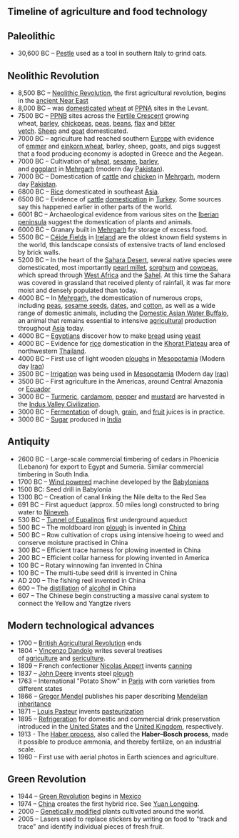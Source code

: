 <h2> Timeline of agriculture and food technology</h2>
<h2><span id="Paleolithic" class="mw-headline">Paleolithic</span></h2>
<ul>
<li>30,600 BC &ndash;&nbsp;<a class="mw-redirect" title="Pestle" href="https://en.wikipedia.org/wiki/Pestle">Pestle</a>&nbsp;used as a tool in southern Italy to grind oats.<sup id="cite_ref-1" class="reference"></sup></li>
</ul>
<h2><span id="Neolithic_Revolution" class="mw-headline">Neolithic Revolution</span></h2>
<ul>
<li>8,500 BC &ndash;&nbsp;<a title="Neolithic Revolution" href="https://en.wikipedia.org/wiki/Neolithic_Revolution">Neolithic Revolution</a>, the first agricultural revolution, begins in the&nbsp;<a title="Ancient Near East" href="https://en.wikipedia.org/wiki/Ancient_Near_East">ancient Near East</a></li>
<li>8,000 BC &ndash; was&nbsp;<a class="mw-redirect" title="Domesticated" href="https://en.wikipedia.org/wiki/Domesticated">domesticated</a>&nbsp;<a title="Wheat" href="https://en.wikipedia.org/wiki/Wheat">wheat</a>&nbsp;at&nbsp;<a title="Pre-Pottery Neolithic A" href="https://en.wikipedia.org/wiki/Pre-Pottery_Neolithic_A">PPNA</a>&nbsp;sites in the Levant.</li>
<li>7500 BC &ndash;&nbsp;<a class="mw-redirect" title="PPNB" href="https://en.wikipedia.org/wiki/PPNB">PPNB</a>&nbsp;sites across the&nbsp;<a title="Fertile Crescent" href="https://en.wikipedia.org/wiki/Fertile_Crescent">Fertile Crescent</a>&nbsp;growing wheat,&nbsp;<a title="Barley" href="https://en.wikipedia.org/wiki/Barley">barley</a>,&nbsp;<a title="Chickpea" href="https://en.wikipedia.org/wiki/Chickpea">chickpeas</a>,&nbsp;<a title="Pea" href="https://en.wikipedia.org/wiki/Pea">peas</a>,&nbsp;<a title="Bean" href="https://en.wikipedia.org/wiki/Bean">beans</a>,&nbsp;<a title="Flax" href="https://en.wikipedia.org/wiki/Flax">flax</a>&nbsp;and&nbsp;<a title="Bitter vetch" href="https://en.wikipedia.org/wiki/Bitter_vetch">bitter vetch</a>.&nbsp;<a title="Sheep" href="https://en.wikipedia.org/wiki/Sheep">Sheep</a>&nbsp;and&nbsp;<a title="Goat" href="https://en.wikipedia.org/wiki/Goat">goat</a>&nbsp;domesticated.</li>
<li>7000 BC &ndash; agriculture had reached southern&nbsp;<a title="Europe" href="https://en.wikipedia.org/wiki/Europe">Europe</a>&nbsp;with evidence of&nbsp;<a title="Emmer" href="https://en.wikipedia.org/wiki/Emmer">emmer</a>&nbsp;and&nbsp;<a title="Einkorn wheat" href="https://en.wikipedia.org/wiki/Einkorn_wheat">einkorn wheat</a>, barley, sheep, goats, and pigs suggest that a food producing economy is adopted in Greece and the Aegean.</li>
<li>7000 BC &ndash; Cultivation of&nbsp;<a title="Wheat" href="https://en.wikipedia.org/wiki/Wheat">wheat</a>,&nbsp;<a title="Sesame" href="https://en.wikipedia.org/wiki/Sesame">sesame</a>,&nbsp;<a title="Barley" href="https://en.wikipedia.org/wiki/Barley">barley</a>, and&nbsp;<a title="Eggplant" href="https://en.wikipedia.org/wiki/Eggplant">eggplant</a>&nbsp;in&nbsp;<a title="Mehrgarh" href="https://en.wikipedia.org/wiki/Mehrgarh">Mehrgarh</a>&nbsp;(modern day&nbsp;<a title="History of Pakistan" href="https://en.wikipedia.org/wiki/History_of_Pakistan">Pakistan</a>).</li>
<li>7000 BC &ndash; Domestication of&nbsp;<a title="Cattle" href="https://en.wikipedia.org/wiki/Cattle">cattle</a>&nbsp;and&nbsp;<a title="Chicken" href="https://en.wikipedia.org/wiki/Chicken">chicken</a>&nbsp;in&nbsp;<a title="Mehrgarh" href="https://en.wikipedia.org/wiki/Mehrgarh">Mehrgarh</a>, modern day&nbsp;<a title="Pakistan" href="https://en.wikipedia.org/wiki/Pakistan">Pakistan</a>.</li>
<li>6800 BC &ndash;&nbsp;<a title="Rice" href="https://en.wikipedia.org/wiki/Rice">Rice</a>&nbsp;domesticated in southeast&nbsp;<a title="Asia" href="https://en.wikipedia.org/wiki/Asia">Asia</a>.</li>
<li>6500 BC &ndash; Evidence of&nbsp;<a title="Cattle" href="https://en.wikipedia.org/wiki/Cattle">cattle</a>&nbsp;<a title="Domestication" href="https://en.wikipedia.org/wiki/Domestication">domestication</a>&nbsp;in&nbsp;<a title="Turkey" href="https://en.wikipedia.org/wiki/Turkey">Turkey</a>.&nbsp;<sup id="cite_ref-2" class="reference"></sup>Some sources say this happened earlier in other parts of the world.</li>
<li>6001 BC &ndash; Archaeological evidence from various sites on the&nbsp;<a class="mw-redirect" title="Iberian peninsula" href="https://en.wikipedia.org/wiki/Iberian_peninsula">Iberian peninsula</a>&nbsp;suggest the domestication of plants and animals.</li>
<li>6000 BC &ndash; Granary built in&nbsp;<a title="Mehrgarh" href="https://en.wikipedia.org/wiki/Mehrgarh">Mehrgarh</a>&nbsp;for storage of excess food.</li>
<li>5500 BC &ndash;&nbsp;<a title="C&eacute;ide Fields" href="https://en.wikipedia.org/wiki/C%C3%A9ide_Fields">C&eacute;ide Fields</a>&nbsp;in&nbsp;<a title="Ireland" href="https://en.wikipedia.org/wiki/Ireland">Ireland</a>&nbsp;are the oldest known field systems in the world, this landscape consists of extensive tracts of land enclosed by brick walls.<sup id="cite_ref-3" class="reference"></sup></li>
<li>5200 BC &ndash; In the heart of the&nbsp;<a class="mw-redirect" title="Sahara Desert" href="https://en.wikipedia.org/wiki/Sahara_Desert">Sahara Desert</a>, several native species were domesticated, most importantly&nbsp;<a title="Pearl millet" href="https://en.wikipedia.org/wiki/Pearl_millet">pearl millet</a>,&nbsp;<a title="Sorghum" href="https://en.wikipedia.org/wiki/Sorghum">sorghum</a>&nbsp;and&nbsp;<a title="Cowpea" href="https://en.wikipedia.org/wiki/Cowpea">cowpeas</a>, which spread through&nbsp;<a title="West Africa" href="https://en.wikipedia.org/wiki/West_Africa">West Africa</a>&nbsp;and the&nbsp;<a title="Sahel" href="https://en.wikipedia.org/wiki/Sahel">Sahel</a>. At this time the Sahara was covered in grassland that received plenty of rainfall, it was far more moist and densely populated than today.</li>
<li>4000 BC &ndash; In&nbsp;<a title="Mehrgarh" href="https://en.wikipedia.org/wiki/Mehrgarh">Mehrgarh</a>, the domestication of numerous crops, including&nbsp;<a class="mw-redirect" title="Peas" href="https://en.wikipedia.org/wiki/Peas">peas</a>,&nbsp;<a class="mw-redirect" title="Sesame seed" href="https://en.wikipedia.org/wiki/Sesame_seed">sesame seeds</a>,&nbsp;<a title="Date palm" href="https://en.wikipedia.org/wiki/Date_palm">dates</a>, and&nbsp;<a title="Cotton" href="https://en.wikipedia.org/wiki/Cotton">cotton</a>, as well as a wide range of domestic animals, including the&nbsp;<a class="mw-redirect" title="Domestic Asian Water Buffalo" href="https://en.wikipedia.org/wiki/Domestic_Asian_Water_Buffalo">Domestic Asian Water Buffalo</a>, an animal that remains essential to intensive&nbsp;<a class="mw-redirect" title="Agricultural" href="https://en.wikipedia.org/wiki/Agricultural">agricultural</a>&nbsp;production throughout&nbsp;<a title="Asia" href="https://en.wikipedia.org/wiki/Asia">Asia</a>&nbsp;today.</li>
<li>4000 BC &ndash;&nbsp;<a title="Egypt" href="https://en.wikipedia.org/wiki/Egypt">Egyptians</a>&nbsp;discover how to make&nbsp;<a title="Bread" href="https://en.wikipedia.org/wiki/Bread">bread</a>&nbsp;using&nbsp;<a title="Yeast" href="https://en.wikipedia.org/wiki/Yeast">yeast</a></li>
<li>4000 BC &ndash; Evidence for&nbsp;<a title="Rice" href="https://en.wikipedia.org/wiki/Rice">rice</a>&nbsp;domestication in the&nbsp;<a title="Khorat Plateau" href="https://en.wikipedia.org/wiki/Khorat_Plateau">Khorat Plateau</a>&nbsp;area of northwestern&nbsp;<a title="Thailand" href="https://en.wikipedia.org/wiki/Thailand">Thailand</a>.<sup id="cite_ref-4" class="reference"></sup></li>
<li>4000 BC &ndash; First use of light wooden&nbsp;<a title="Plough" href="https://en.wikipedia.org/wiki/Plough">ploughs</a>&nbsp;in&nbsp;<a title="Mesopotamia" href="https://en.wikipedia.org/wiki/Mesopotamia">Mesopotamia</a>&nbsp;(Modern day&nbsp;<a title="Iraq" href="https://en.wikipedia.org/wiki/Iraq">Iraq</a>)</li>
<li>3500 BC &ndash;&nbsp;<a title="Irrigation" href="https://en.wikipedia.org/wiki/Irrigation">Irrigation</a>&nbsp;was being used in&nbsp;<a title="Mesopotamia" href="https://en.wikipedia.org/wiki/Mesopotamia">Mesopotamia</a>&nbsp;(Modern day&nbsp;<a title="Iraq" href="https://en.wikipedia.org/wiki/Iraq">Iraq</a>)</li>
<li>3500 BC &ndash; First agriculture in the Americas, around Central Amazonia or&nbsp;<a title="Ecuador" href="https://en.wikipedia.org/wiki/Ecuador">Ecuador</a></li>
<li>3000 BC &ndash;&nbsp;<a title="Turmeric" href="https://en.wikipedia.org/wiki/Turmeric">Turmeric</a>,&nbsp;<a title="Cardamom" href="https://en.wikipedia.org/wiki/Cardamom">cardamom</a>,&nbsp;<a title="Black pepper" href="https://en.wikipedia.org/wiki/Black_pepper">pepper</a>&nbsp;and&nbsp;<a title="Mustard plant" href="https://en.wikipedia.org/wiki/Mustard_plant">mustard</a>&nbsp;are harvested in the&nbsp;<a class="mw-redirect" title="Indus Valley Civilization" href="https://en.wikipedia.org/wiki/Indus_Valley_Civilization">Indus Valley Civilization</a>.</li>
<li>3000 BC &ndash;&nbsp;<a class="mw-redirect" title="Fermentation (food)" href="https://en.wikipedia.org/wiki/Fermentation_(food)">Fermentation</a>&nbsp;of dough,&nbsp;<a title="Cereal" href="https://en.wikipedia.org/wiki/Cereal">grain</a>, and&nbsp;<a title="Fruit" href="https://en.wikipedia.org/wiki/Fruit">fruit</a>&nbsp;juices is in practice.</li>
<li>3000 BC &ndash;&nbsp;<a title="Sugar" href="https://en.wikipedia.org/wiki/Sugar">Sugar</a>&nbsp;produced in&nbsp;<a title="History of India" href="https://en.wikipedia.org/wiki/History_of_India">India</a></li>
</ul>
<h2><span id="Antiquity" class="mw-headline">Antiquity</span></h2>
<ul>
<li>2600 BC &ndash; Large-scale commercial timbering of cedars in Phoenicia (Lebanon) for export to Egypt and Sumeria. Similar commercial timbering in South India.</li>
<li>1700 BC &ndash;&nbsp;<a title="Wind power" href="https://en.wikipedia.org/wiki/Wind_power">Wind powered</a>&nbsp;machine developed by the&nbsp;<a title="Babylonia" href="https://en.wikipedia.org/wiki/Babylonia">Babylonians</a></li>
<li>1500 BC: Seed drill in Babylonia</li>
<li>1300 BC &ndash; Creation of canal linking the Nile delta to the Red Sea</li>
<li>691 BC &ndash; First aqueduct (approx. 50 miles long) constructed to bring water to&nbsp;<a title="Nineveh" href="https://en.wikipedia.org/wiki/Nineveh">Nineveh</a>.</li>
<li>530 BC &ndash;&nbsp;<a title="Tunnel of Eupalinos" href="https://en.wikipedia.org/wiki/Tunnel_of_Eupalinos">Tunnel of Eupalinos</a>&nbsp;first underground aqueduct</li>
<li>500 BC &ndash; The moldboard iron&nbsp;<a title="Plough" href="https://en.wikipedia.org/wiki/Plough">plough</a>&nbsp;is invented in&nbsp;<a title="China" href="https://en.wikipedia.org/wiki/China">China</a></li>
<li>500 BC &ndash; Row cultivation of crops using intensive hoeing to weed and conserve moisture practised in China</li>
<li>300 BC &ndash; Efficient trace harness for plowing invented in China</li>
<li>200 BC &ndash; Efficient collar harness for plowing invented in America</li>
<li>100 BC &ndash; Rotary winnowing fan invented in China</li>
<li>100 BC &ndash; The multi-tube seed drill is invented in China</li>
<li>AD 200 &ndash; The fishing reel invented in China</li>
<li>600 &ndash; The&nbsp;<a title="Distillation" href="https://en.wikipedia.org/wiki/Distillation">distillation</a>&nbsp;of&nbsp;<a title="Alcohol (drug)" href="https://en.wikipedia.org/wiki/Alcohol_(drug)">alcohol</a>&nbsp;in China</li>
<li>607 &ndash; The Chinese begin constructing a massive canal system to connect the Yellow and Yangtze rivers</li>
</ul>
<h2><span id="Modern_technological_advances" class="mw-headline">Modern technological advances</span></h2>
<ul>
<li>1700 &ndash;&nbsp;<a title="British Agricultural Revolution" href="https://en.wikipedia.org/wiki/British_Agricultural_Revolution">British Agricultural Revolution</a>&nbsp;ends</li>
<li>1804 -&nbsp;<a title="Vincenzo Dandolo" href="https://en.wikipedia.org/wiki/Vincenzo_Dandolo">Vincenzo Dandolo</a>&nbsp;writes several treatises of&nbsp;<a title="Agronomy" href="https://en.wikipedia.org/wiki/Agronomy">agriculture</a>&nbsp;and&nbsp;<a title="Sericulture" href="https://en.wikipedia.org/wiki/Sericulture">sericulture</a>.</li>
<li>1809 &ndash; French confectioner&nbsp;<a title="Nicolas Appert" href="https://en.wikipedia.org/wiki/Nicolas_Appert">Nicolas Appert</a>&nbsp;invents&nbsp;<a title="Canning" href="https://en.wikipedia.org/wiki/Canning">canning</a></li>
<li>1837 &ndash;&nbsp;<a title="John Deere (inventor)" href="https://en.wikipedia.org/wiki/John_Deere_(inventor)">John Deere</a>&nbsp;invents steel&nbsp;<a title="Plough" href="https://en.wikipedia.org/wiki/Plough">plough</a></li>
<li>1763 &ndash; International "Potato Show" in&nbsp;<a title="Paris" href="https://en.wikipedia.org/wiki/Paris">Paris</a>&nbsp;with corn varieties from different states</li>
<li>1866 &ndash;&nbsp;<a title="Gregor Mendel" href="https://en.wikipedia.org/wiki/Gregor_Mendel">Gregor Mendel</a>&nbsp;publishes his paper describing&nbsp;<a title="Mendelian inheritance" href="https://en.wikipedia.org/wiki/Mendelian_inheritance">Mendelian inheritance</a></li>
<li>1871 &ndash;&nbsp;<a title="Louis Pasteur" href="https://en.wikipedia.org/wiki/Louis_Pasteur">Louis Pasteur</a>&nbsp;invents&nbsp;<a title="Pasteurization" href="https://en.wikipedia.org/wiki/Pasteurization">pasteurization</a></li>
<li>1895 &ndash;&nbsp;<a title="Refrigeration" href="https://en.wikipedia.org/wiki/Refrigeration">Refrigeration</a>&nbsp;for domestic and commercial drink preservation introduced in the&nbsp;<a title="United States" href="https://en.wikipedia.org/wiki/United_States">United States</a>&nbsp;and the&nbsp;<a title="United Kingdom" href="https://en.wikipedia.org/wiki/United_Kingdom">United Kingdom</a>, respectively.</li>
<li>1913 - The&nbsp;<a title="Haber process" href="https://en.wikipedia.org/wiki/Haber_process">Haber process</a>, also called the&nbsp;<strong>Haber&ndash;Bosch process</strong>, made it possible to produce ammonia, and thereby fertilize, on an industrial scale.</li>
<li>1960 &ndash; First use with aerial photos in Earth sciences and agriculture.</li>
</ul>
<h2><span id="Green_Revolution" class="mw-headline">Green Revolution</span></h2>
<ul>
<li>1944 &ndash;&nbsp;<a title="Green Revolution" href="https://en.wikipedia.org/wiki/Green_Revolution">Green Revolution</a>&nbsp;begins in&nbsp;<a title="Mexico" href="https://en.wikipedia.org/wiki/Mexico">Mexico</a></li>
<li>1974 &ndash;&nbsp;<a title="China" href="https://en.wikipedia.org/wiki/China">China</a>&nbsp;creates the first hybrid rice.<sup id="cite_ref-5" class="reference"></sup>&nbsp;See&nbsp;<a title="Yuan Longping" href="https://en.wikipedia.org/wiki/Yuan_Longping">Yuan Longping</a>.</li>
<li>2000 &ndash;&nbsp;<a class="mw-redirect" title="Genetically modified" href="https://en.wikipedia.org/wiki/Genetically_modified">Genetically modified</a>&nbsp;plants cultivated around the world.</li>
<li>2005 &ndash; Lasers used to replace stickers by writing on food to "track and trace" and identify individual pieces of fresh fruit.</li>
</ul>
